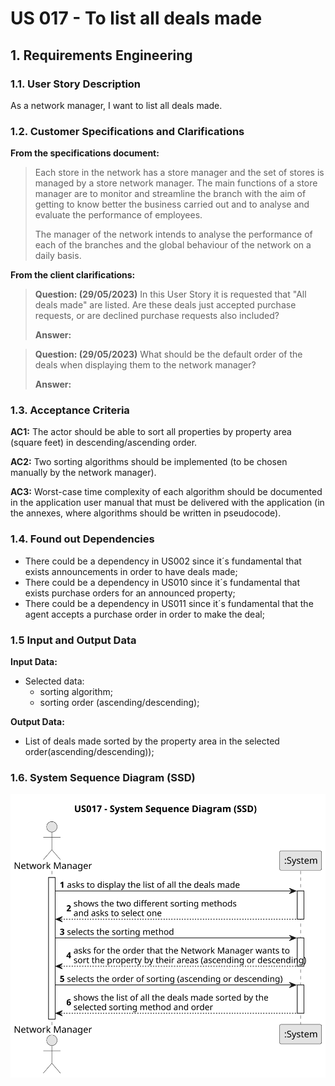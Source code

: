 # US 017 - To list all deals made

## 1. Requirements Engineering


### 1.1. User Story Description


As a network manager, I want to list all deals made.


### 1.2. Customer Specifications and Clarifications 


**From the specifications document:**

> Each store in the network has a store manager and the set of stores is managed by a store network
manager. The main functions of a store manager are to monitor and streamline the branch with the
aim of getting to know better the business carried out and to analyse and evaluate the performance
of employees.
>
>
>The manager of the network intends to analyse the performance of each of the branches and the
global behaviour of the network on a daily basis.


**From the client clarifications:**

> **Question: (29/05/2023)** In this User Story it is requested that "All deals made" are listed. Are these deals just accepted purchase requests, or are declined purchase requests also included?
>  
> **Answer:** 


> **Question: (29/05/2023)** What should be the default order of the deals when displaying them to the network manager?
>  
> **Answer:** 

### 1.3. Acceptance Criteria

**AC1:** The actor should be able to sort all properties by property area (square feet) in descending/ascending order.


**AC2:** Two sorting algorithms should be implemented (to be chosen manually by the network manager).


**AC3:** Worst-case time complexity of each algorithm should be documented in the application user manual that must be delivered with the application (in the annexes, where algorithms should be written in pseudocode).

### 1.4. Found out Dependencies

* There could be a dependency in US002 since it´s fundamental that exists announcements in order to have deals made;
* There could be a dependency in US010 since it´s fundamental that exists purchase orders for an announced property;
* There could be a dependency in US011 since it´s fundamental that the agent accepts a purchase order in order to make the deal;

### 1.5 Input and Output Data


**Input Data:**

* Selected data:
   * sorting algorithm;
   * sorting order (ascending/descending);

**Output Data:**
   * List of deals made sorted by the property area in the selected order(ascending/descending));

### 1.6. System Sequence Diagram (SSD)

![System Sequence Diagram](svg/us017-system-sequence-diagram.svg)